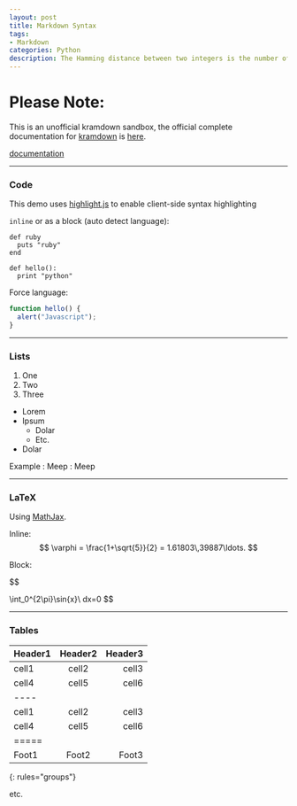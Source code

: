 ```yaml
---
layout: post
title: Markdown Syntax
tags:
- Markdown
categories: Python
description: The Hamming distance between two integers is the number of positions at which the corresponding bits are different.Given two integers x and y, calculate the Hamming distance.
---
```

# Please Note:
This is an unofficial kramdown sandbox, the official complete documentation for [kramdown](https://github.com/gettalong/kramdown/) is [here](http://kramdown.rubyforge.org/).

[documentation](https://kramdown.gettalong.org/quickref.html)

-----

### Code

This demo uses [highlight.js](http://softwaremaniacs.org/soft/highlight/en/) to enable client-side syntax highlighting

`inline` or as a block (auto detect language):

~~~
def ruby
  puts "ruby"
end
~~~

~~~
def hello():
  print "python"
~~~

Force language:

~~~ javascript
function hello() {
  alert("Javascript");
}
~~~

----

### Lists

1. One
2. Two
3. Three

* Lorem
* Ipsum
  * Dolar
  * Etc.
* Dolar

Example
: Meep
: Meep



----

### LaTeX

Using [MathJax](http://www.mathjax.org/).

Inline: $$ \varphi = \frac{1+\sqrt{5}}{2} = 1.61803\,39887\ldots. $$

Block:

$$

\int_0^{2\pi}\sin{x}\ dx=0
$$


----

### Tables

| Header1 | Header2 | Header3 |
|:--------|:-------:|--------:|
| cell1   | cell2   | cell3   |
| cell4   | cell5   | cell6   |
|----
| cell1   | cell2   | cell3   |
| cell4   | cell5   | cell6   |
|=====
| Foot1   | Foot2   | Foot3
{: rules="groups"}

etc.
